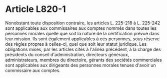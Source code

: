 # Article L820-1

Nonobstant toute disposition contraire, les articles L. 225-218 à L. 225-242 sont applicables aux commissaires aux comptes nommés dans toutes les personnes morales quelle que soit la nature de la certification prévue dans leur mission. Ils sont également applicables à ces personnes, sous réserve des règles propres à celles-ci, quel que soit leur statut juridique.   Les obligations mises, par les articles cités à l'alinéa précédent, à la charge des présidents du conseil d'administration, directeurs généraux, administrateurs, membres du directoire, gérants des sociétés commerciales sont applicables aux dirigeants des personnes morales tenues d'avoir un commissaire aux comptes.
